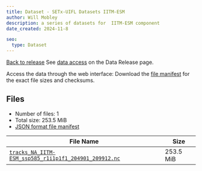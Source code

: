 ```yaml
---
title: Dataset - SETx-UIFL Datasets IITM-ESM
author: Will Mobley
description: a series of datasets for  IITM-ESM component
date_created: 2024-11-8

seo:
  type: Dataset
---
```


[Back to release](./index.html#datasets)
See [data access](./index.html#data-access) on the Data Release page.

Access the data through the  web interface: 
Download the [file manifest](https://web.corral.tacc.utexas.edu//datasets//IITM-ESM/manifest.json) for the exact file sizes and checksums.

## Files

- Number of files: 1
- Total size: 253.5 MiB
- [JSON format file manifest](https://web.corral.tacc.utexas.edu//datasets//IITM-ESM/manifest.json)

|                                                                                                     File Name                                                                                                      |   Size    |
| ------------------------------------------------------------------------------------------------------------------------------------------------------------------------------------------------------------------ | --------- |
| [`tracks_NA_IITM-ESM_ssp585_r1i1p1f1_204901_209912.nc`](https://web.corral.tacc.utexas.edu/setxuifl/tropical_cyclones/downscaled_cmip6_tracks/ssp585/IITM-ESM/tracks_NA_IITM-ESM_ssp585_r1i1p1f1_204901_209912.nc) | 253.5 MiB |
